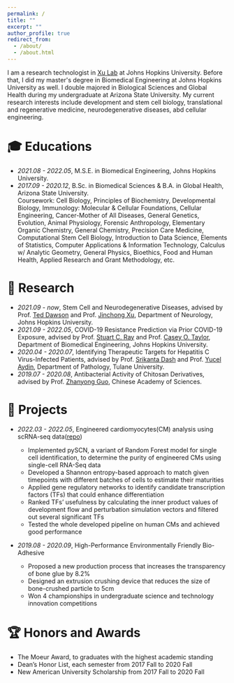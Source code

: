 ```yaml
---
permalink: /
title: ""
excerpt: ""
author_profile: true
redirect_from: 
  - /about/
  - /about.html
---
```


<!-- {% if site.google_scholar_stats_use_cdn %}
{% assign gsDataBaseUrl = "https://cdn.jsdelivr.net/gh/" | append: site.repository | append: "@" %}
{% else %}
{% assign gsDataBaseUrl = "https://raw.githubusercontent.com/" | append: site.repository | append: "/" %}
{% endif %}
{% assign url = gsDataBaseUrl | append: "google-scholar-stats/gs_data_shieldsio.json" %}
 -->
<span class='anchor' id='about-me'></span>

I am a research technologist in [Xu Lab](https://www.google.com/url?sa=t&rct=j&q=&esrc=s&source=web&cd=&cad=rja&uact=8&ved=2ahUKEwjH3YHT-NT7AhWRFlkFHYZ1AxEQFnoECA8QAQ&url=https%3A%2F%2Fwww.thedawsonlab.org%2Fxu-lab&usg=AOvVaw3F6lBSVAg4-9sYeryqWfr5) at Johns Hopkins University. Before that, I did my master's degree in Biomedical Engineering at Johns Hopkins University as well. I double majored in Biological Sciences and Global Health during my undergraduate at Arizona State University. My current research interests include development and stem cell biology, translational and regenerative medicine, neurodegenerative diseases, abd cellular engineering.
<!-- My research interest includes neural machine translation and computer vision. I have published more than 100 papers at the top international AI conferences with total <a href='https://scholar.google.com/citations?user=DhtAFkwAAAAJ'>google scholar citations <strong><span id='total_cit'>260000+</span></strong></a> (You can also use google scholar badge <a href='https://scholar.google.com/citations?user=DhtAFkwAAAAJ'><img src="https://img.shields.io/endpoint?url={{ url | url_encode }}&logo=Google%20Scholar&labelColor=f6f6f6&color=9cf&style=flat&label=citations"></a>). -->


<!-- # 🔥 News
- *2021.08*: &nbsp; . 
- *2021.06*: &nbsp; Graduated from Zhejiang University.  -->

<!-- # 📝 Publications 

<div class='paper-box'><div class='paper-box-image'><div><div class="badge">CVPR 2016</div><img src='images/500x300.png' alt="sym" width="100%"></div></div>
<div class='paper-box-text' markdown="1">

[Deep Residual Learning for Image Recognition](https://openaccess.thecvf.com/content_cvpr_2016/papers/He_Deep_Residual_Learning_CVPR_2016_paper.pdf)

**Kaiming He**, Xiangyu Zhang, Shaoqing Ren, Jian Sun

[**Project**](https://scholar.google.com/citations?view_op=view_citation&hl=zh-CN&user=DhtAFkwAAAAJ&citation_for_view=DhtAFkwAAAAJ:ALROH1vI_8AC) <strong><span class='show_paper_citations' data='DhtAFkwAAAAJ:ALROH1vI_8AC'></span></strong>
- Lorem ipsum dolor sit amet, consectetur adipiscing elit. Vivamus ornare aliquet ipsum, ac tempus justo dapibus sit amet. 
</div>
</div>

- [Lorem ipsum dolor sit amet, consectetur adipiscing elit. Vivamus ornare aliquet ipsum, ac tempus justo dapibus sit amet](https://github.com), A, B, C, **CVPR 2020** -->

# 🎓 Educations
- *2021.08 - 2022.05*, M.S.E. in Biomedical Engineering, Johns Hopkins University.  
- *2017.09 - 2020.12*, B.Sc. in Biomedical Sciences & B.A. in Global Health, Arizona State University.   
  Coursework: Cell Biology, Principles of Biochemistry, Developmental Biology, Immunology: Molecular & Cellular Foundations, Cellular Engineering, Cancer-Mother of All Diseases, General Genetics, Evolution, Animal Physiology, Forensic Anthropology, Elementary Organic Chemistry, General Chemistry, Precision Care Medicine, Computational Stem Cell Biology, Introduction to Data Science, Elements of Statistics, Computer Applications & Information Technology, Calculus w/ Analytic Geometry, General Physics, Bioethics, Food and Human Health, Applied Research and Grant Methodology, etc.

# 🧬 Research
- *2021.09 - now*, Stem Cell and Neurodegenerative Diseases, advised by Prof. [Ted Dawson](https://www.hopkinsmedicine.org/profiles/details/ted-dawson) and Prof. [Jinchong Xu](https://www.hopkinsmedicine.org/profiles/details/jinchong-xu), Department of Neurology, Johns Hopkins University.
- *2021.09 - 2022.05*, COVID-19 Resistance Prediction via Prior COVID-19 Exposure, advised by Prof. [Stuart C. Ray](https://www.hopkinsmedicine.org/profiles/details/stuart-ray) and Prof. [Casey O. Taylor](https://www.hopkinsmedicine.org/profiles/details/casey-taylor), Department of Biomedical Engineering, Johns Hopkins University.
- *2020.04 - 2020.07*, Identifying Therapeutic Targets for Hepatitis C Virus-Infected Patients, advised by Prof. [Srikanta Dash](https://medicine.tulane.edu/departments/pathology-laboratory-medicine-tulane-cancer-center-debakey/faculty/srikanta-dash-phd) and Prof. [Yucel Aydin](https://scholar.google.com/citations?user=6WkZg4EAAAAJ&hl=en), Department of Pathology, Tulane University.
- *2019.07 - 2020.08*, Antibacterial Activity of Chitosan Derivatives, advised by Prof. [Zhanyong Guo](https://www.researchgate.net/profile/Zhanyong-Guo-2), Chinese Academy of Sciences.

# 🎨 Projects
- *2022.03 - 2022.05*, Engineered cardiomyocytes(CM) analysis using scRNA-seq data([repo](https://github.com/zhuzhusleepearly/Engineered-Cardiomyocytes-Analysis))
    - Implemented pySCN, a variant of Random Forest model for single cell identification, to determine the purity of engineered CMs using single-cell RNA-Seq data
    - Developed a Shannon entropy-based approach to match given timepoints with different batches of cells to estimate their maturities
    - Applied gene regulatory networks to identify candidate transcription factors (TFs) that could enhance differentiation
    - Ranked TFs’ usefulness by calculating the inner product values of development flow and perturbation simulation vectors and filtered out several significant TFs
    - Tested the whole developed pipeline on human CMs and achieved good performance

- *2019.08 - 2020.09*, High-Performance Environmentally Friendly Bio-Adhesive  
    - Proposed a new production process that increases the transparency of bone glue by 8.2%
    - Designed an extrusion crushing device that reduces the size of bone-crushed particle to 5cm
    - Won 4 championships in undergraduate science and technology innovation competitions


 
<!-- # 🏢 Internships
- *2021.03*, Lorem ipsum dolor sit amet, consectetur adipiscing elit. Vivamus ornare aliquet ipsum, ac tempus justo dapibus sit amet.   -->

# 🏆 Honors and Awards
-	The Moeur Award, to graduates with the highest academic standing
-	Dean’s Honor List, each semester from 2017 Fall to 2020 Fall
-	New American University Scholarship from 2017 Fall to 2020 Fall

<!-- - *2021.09* Lorem ipsum dolor sit amet, consectetur adipiscing elit. Vivamus ornare aliquet ipsum, ac tempus justo dapibus sit amet. 
 -->
